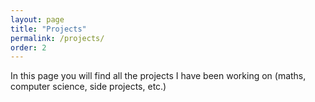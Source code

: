 ```yaml
---
layout: page
title: "Projects"
permalink: /projects/
order: 2
---
```


In this page you will find all the projects I have been working on (maths, computer science, side projects, etc.)

